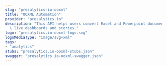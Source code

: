 ```yaml
---
slug: "presalytics-io-ooxml"
title: "OOXML Automation"
provider: "presalytics.io"
description: "This API helps users convert Excel and Powerpoint documents into rich,\
  \ live dashboards and stories."
logo: "presalytics.io-ooxml-logo.svg"
logoMediaType: "image/svg+xml"
tags:
- "analytics"
stubs: "presalytics.io-ooxml-stubs.json"
swagger: "presalytics.io-ooxml-swagger.json"
---
```

